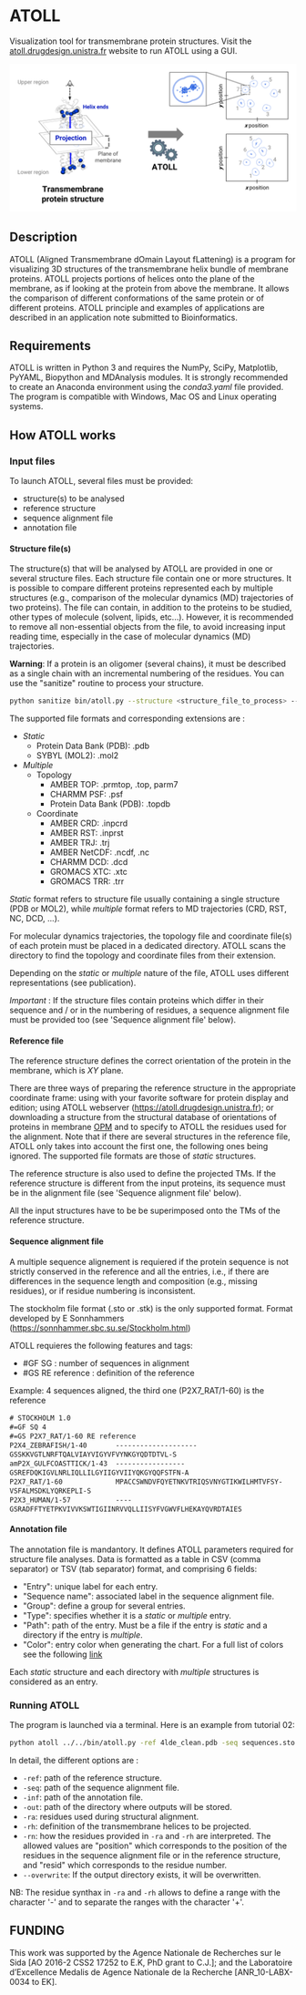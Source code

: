 # ATOLL
Visualization tool for transmembrane protein structures. Visit the [atoll.drugdesign.unistra.fr](https://atoll.drugdesign.unistra.fr) website to run ATOLL using a GUI.

 ![ATOLL principle](images/readme/atoll_readme_scheme.png)

## Description
ATOLL (Aligned Transmembrane dOmain Layout fLattening) is a program for visualizing 3D structures of the transmembrane helix bundle of membrane proteins. ATOLL projects portions of helices onto the plane of the membrane, as if looking at the protein from above the membrane. It allows the comparison of different conformations of the same protein or of different proteins. ATOLL principle and examples of applications are described in an application note submitted to Bioinformatics.

## Requirements
ATOLL is written in Python 3 and requires the NumPy, SciPy, Matplotlib, PyYAML, Biopython and MDAnalysis modules. It is strongly recommended to create an Anaconda environment using the *conda3.yaml* file provided. The program is compatible with Windows, Mac OS and Linux operating systems.

## How ATOLL works
### Input files
To launch ATOLL, several files must be provided:
- structure(s) to be analysed
- reference structure
- sequence alignment file
- annotation file

#### Structure file(s)
The structure(s) that will be analysed by ATOLL are provided in one or several structure files. Each structure file contain one or more structures. It is possible to compare different proteins represented each by multiple structures (e.g., comparison of the molecular dynamics (MD) trajectories of two proteins). The file can contain, in addition to the proteins to be studied, other types of molecule (solvent, lipids, etc...). However, it is recommended to remove all non-essential objects from the file, to avoid increasing input reading time, especially in the case of molecular dynamics (MD) trajectories. 

**Warning**: If a protein is an oligomer (several chains), it must be described as a single chain with an incremental numbering of the residues. You can use the "sanitize" routine to process your structure.

```bash
python sanitize bin/atoll.py --structure <structure_file_to_process> --output <the_processed_structure_file>
```

The supported file formats and corresponding extensions are :
- *Static*
    - Protein Data Bank (PDB): .pdb
    - SYBYL (MOL2): .mol2
- *Multiple*
    - Topology
        - AMBER TOP: .prmtop, .top, parm7
        - CHARMM PSF: .psf
        - Protein Data Bank (PDB): .topdb
    - Coordinate
        - AMBER CRD: .inpcrd
        - AMBER RST: .inprst
        - AMBER TRJ: .trj
        - AMBER NetCDF: .ncdf, .nc
        - CHARMM DCD: .dcd
        - GROMACS XTC: .xtc
        - GROMACS TRR: .trr

*Static* format refers to structure file usually containing a single structure (PDB or MOL2), while *multiple* format refers to MD trajectories (CRD, RST, NC, DCD, ...). 

For molecular dynamics trajectories, the topology file and coordinate file(s) of each protein must be placed in a dedicated directory. ATOLL scans the directory to find the topology and coordinate files from their extension.

Depending on the *static* or *multiple* nature of the file, ATOLL uses different representations (see publication).

*Important* : If the structure files contain proteins which differ in their sequence and / or in the numbering of residues, a sequence alignment file must be provided too (see 'Sequence alignment file' below).

#### Reference file
The reference structure defines the correct orientation of the protein in the membrane, which is *XY* plane.

There are three ways of preparing the reference structure in the appropriate coordinate frame: using with your favorite software for protein display and edition; using ATOLL webserver (https://atoll.drugdesign.unistra.fr); or downloading a structure from the structural database of orientations of proteins in membrane [OPM](https://opm.phar.umich.edu/) and to specify to ATOLL the residues used for the alignment.
Note that if there are several structures in the reference file, ATOLL only takes into account the first one, the following ones being ignored. The supported file formats are those of *static* structures.

The reference structure is also used to define the projected TMs. If the reference structure is different from the input proteins, its sequence must be in the alignment file (see 'Sequence alignment file' below).

All the input structures have to be be superimposed onto the TMs of the reference structure. 

#### Sequence alignment file
A multiple sequence alignement is requiered if the protein sequence is not strictly conserved in the reference and all the entries, i.e., if there are differences in the sequence length and composition (e.g., missing residues), or if residue numbering is inconsistent.

The stockholm file format (.sto or .stk) is the only supported format.
Format developed by E Sonnhammers (https://sonnhammer.sbc.su.se/Stockholm.html)

ATOLL requieres the following features and tags: 

- #GF SG <number>               : number of sequences in alignment
- #GS <seqname> RE reference    : definition of the reference

Example: 4 sequences aligned, the third one (P2X7_RAT/1-60) is the reference        

```
# STOCKHOLM 1.0
#=GF SQ 4
#=GS P2X7_RAT/1-60 RE reference
P2X4_ZEBRAFISH/1-40       --------------------GSSKKVGTLNRFTQALVIAYVIGYVFVYNKGYQDTDTVL-S
amP2X_GULFCOASTTICK/1-43  -----------------GSREFDQKIGVLNRLIQLLILGYIIGYVIIYQKGYQQFSTFN-A
P2X7_RAT/1-60             MPACCSWNDVFQYETNKVTRIQSVNYGTIKWILHMTVFSY-VSFALMSDKLYQRKEPLI-S
P2X3_HUMAN/1-57           ----GSRADFFTYETPKVIVVKSWTIGIINRVVQLLIISYFVGWVFLHEKAYQVRDTAIES
```

#### Annotation file
The annotation file is mandantory. It defines ATOLL parameters required for structure file analyses. Data is formatted as a table in CSV (comma separator) or TSV (tab separator) format, and comprising 6 fields:
- "Entry": unique label for each entry.
- "Sequence name": associated label in the sequence alignment file.
- "Group": define a group for several entries.
- "Type": specifies whether it is a *static* or *multiple* entry.
- "Path": path of the entry. Must be a file if the entry is *static* and a directory if the entry is *multiple*.
- "Color": entry color when generating the chart. For a full list of colors see the following [link](https://matplotlib.org/stable/gallery/color/named_colors.html) 

Each *static* structure and each directory with *multiple* structures is considered as an entry.

### Running ATOLL
The program is launched via a terminal. Here is an example from tutorial 02:

```bash
python atoll ../../bin/atoll.py -ref 4lde_clean.pdb -seq sequences.sto -out results -rn position -inf info.tsv -ra 16-31+51-67+86-103+132-148+177-194+255-269+289-302 -rh 10-38+46-74+82-113+126-147+175-203+246-276+284-302 --overwrite
```

In detail, the different options are :
- ```-ref```: path of the reference structure.
- ```-seq```: path of the sequence alignment file.
- ```-inf```: path of the annotation file.
- ```-out```: path of the directory where outputs will be stored.
- ```-ra```: residues used during structural alignment.
- ```-rh```: definition of the transmembrane helices to be projected.
- ```-rn```: how the residues provided in ```-ra``` and ```-rh``` are interpreted. The allowed values are "position" which corresponds to the position of the residues in the sequence alignment file or in the reference structure, and "resid" which corresponds to the residue number.
- ```--overwrite```: If the output directory exists, it will be overwritten.

NB: The residue synthax in ```-ra``` and ```-rh``` allows to define a range with the character '-' and to separate the ranges with the character '+'.
 
## FUNDING
This work was supported by the Agence Nationale de Recherches sur le Sida [AO 2016-2 CSS2 17252 to E.K, PhD grant to C.J.]; and the Laboratoire d’Excellence Medalis de Agence Nationale de la Recherche [ANR_10-LABX-0034 to EK].

